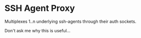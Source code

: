 # SSH Agent Proxy

Multiplexes 1..n underlying ssh-agents through their auth sockets.

Don't ask me why this is useful...
